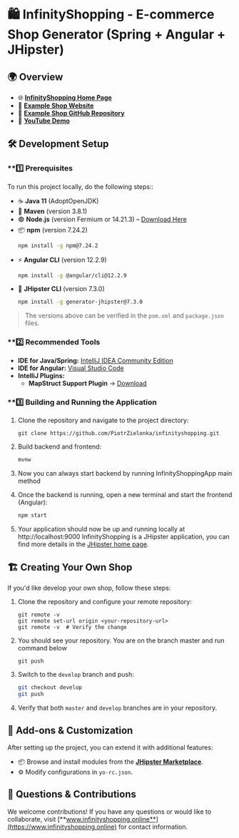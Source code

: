 # 🛍️ InfinityShopping - E-commerce Shop Generator (Spring + Angular + JHipster)

## 🌍 Overview

- 🌐 [**InfinityShopping Home Page**](https://www.infinityshopping.online)
- 🏪 [**Example Shop Website**](https://www.infinityshopping.online/example-shop)
- 📂 [**Example Shop GitHub Repository**](https://www.github.com/PiotrZielonka/infinityshopping-example-shop)
- 🎥 [**YouTube Demo**](https://www.youtube.com/watch?v=YYEodtIGeZQ)

## 🛠 Development Setup

### **1️⃣ Prerequisites

To run this project locally, do the following steps::

- ☕ **Java 11** (AdoptOpenJDK)
- 🔨 **Maven** (version 3.8.1)
- 🟢 **Node.js** (version Fermium or 14.21.3) – [Download Here](https://nodejs.org/en/download)
- 📦 **npm** (version 7.24.2)
  ```sh
  npm install -g npm@7.24.2
  ```
- ⚡ **Angular CLI** (version 12.2.9)
  ```sh
  npm install -g @angular/cli@12.2.9
  ```
- 🚀 **JHipster CLI** (version 7.3.0)
  ```sh
  npm install -g generator-jhipster@7.3.0
  ```

> The versions above can be verified in the `pom.xml` and `package.json` files.

### **2️⃣ Recommended Tools

- **IDE for Java/Spring:** [IntelliJ IDEA Community Edition](https://www.jetbrains.com/idea/download)
- **IDE for Angular:** [Visual Studio Code](https://code.visualstudio.com)
- **IntelliJ Plugins:**
    - **MapStruct Support Plugin** → [Download](https://plugins.jetbrains.com/plugin/10036-mapstruct-support)

### **3️⃣ Building and Running the Application

1. Clone the repository and navigate to the project directory:
   ```
   git clone https://github.com/PiotrZielonka/infinityshopping.git
   ```

2. Build backend and frontend:
   ```sh
   mvnw
   ```
3. Now you can always start backend by running InfinityShoppingApp main method   
4. Once the backend is running, open a new terminal and start the frontend (Angular):
     ```sh
     npm start
     ```
5. Your application should now be up and running locally at http://localhost:9000
   InfinityShopping is a JHipster application, you can find more details in the  [JHipster home page](https://www.jhipster.tech).

## 🏗 Creating Your Own Shop

If you'd like develop your own shop, follow these steps:

1. Clone the repository and configure your remote repository:
   ```
   git remote -v
   git remote set-url origin <your-repository-url>
   git remote -v  # Verify the change
   ```
2. You should see your repository. You are on the branch master and run command below
   ```
   git push
   ```
3. Switch to the `develop` branch and push:
   ```sh
   git checkout develop
   git push
   ```
4. Verify that both `master` and `develop` branches are in your repository.

## 🧩 Add-ons & Customization

After setting up the project, you can extend it with additional features:

- 📦 Browse and install modules from the [**JHipster Marketplace**](https://www.jhipster.tech/modules/marketplace/#/list).
- ⚙️ Modify configurations in `yo-rc.json`.

## 🤝 Questions & Contributions

We welcome contributions! If you have any questions or would like to collaborate, visit [**www.infinityshopping.online**](https://www.infinityshopping.online) for contact information.



